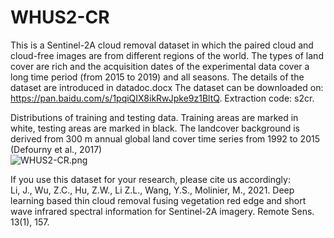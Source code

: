 # WHUS2-CR
This is a Sentinel-2A cloud removal dataset in which the paired cloud and cloud-free images are from different regions of the world. The types of land cover are rich and the acquisition dates of the experimental data cover a long time period (from 2015 to 2019) and all seasons.
The details of the dataset are introduced in datadoc.docx
The dataset can be downloaded on:  https://pan.baidu.com/s/1pqiQIX8ikRwJpke9z1BltQ.  Extraction code: s2cr.

Distributions of training and testing data. Training areas are marked in white, testing areas are marked in black. The landcover background is derived from 300 m annual global land cover time series from 1992 to 2015 (Defourny et al., 2017)  
![WHUS2-CR.png](https://i.loli.net/2020/12/23/XSh6YCA23fnMQiZ.png)  

If you use this dataset for your research, please cite us accordingly:  
Li, J., Wu, Z.C., Hu, Z.W., Li Z.L., Wang, Y.S., Molinier, M., 2021. Deep learning based thin cloud removal fusing vegetation red edge and short wave infrared spectral information for Sentinel-2A imagery. Remote Sens. 13(1), 157.
